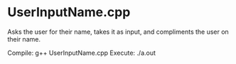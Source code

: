 # UserInputName.cpp
Asks the user for their name, takes it as input, and compliments the user on their name.

Compile: g++ UserInputName.cpp
Execute: ./a.out
